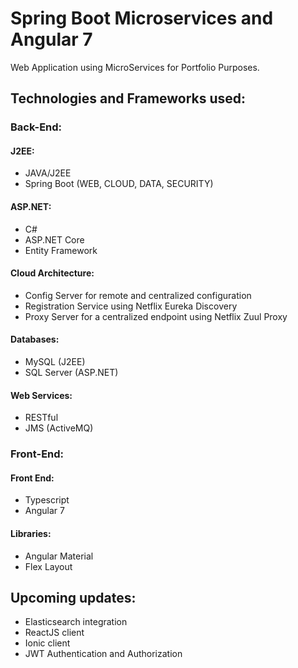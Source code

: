 # Spring Boot Microservices and Angular 7
Web Application using MicroServices for Portfolio Purposes.

## Technologies and Frameworks used:

### Back-End:

#### J2EE: 
- JAVA/J2EE
- Spring Boot (WEB, CLOUD, DATA, SECURITY)

#### ASP.NET:
- C#
- ASP.NET Core
- Entity Framework

#### Cloud Architecture:
- Config Server for remote and centralized configuration
- Registration Service using Netflix Eureka Discovery
- Proxy Server for a centralized endpoint using Netflix Zuul Proxy

#### Databases:
- MySQL (J2EE)
- SQL Server (ASP.NET)

#### Web Services:
- RESTful
- JMS (ActiveMQ)

### Front-End:

#### Front End:
- Typescript
- Angular 7

#### Libraries:
- Angular Material
- Flex Layout

## Upcoming updates:
- Elasticsearch integration
- ReactJS client
- Ionic client
- JWT Authentication and Authorization
